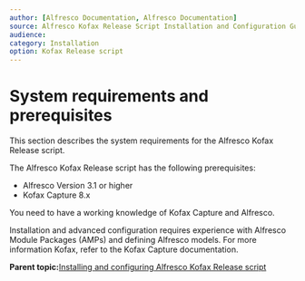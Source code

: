 ```yaml
---
author: [Alfresco Documentation, Alfresco Documentation]
source: Alfresco Kofax Release Script Installation and Configuration Guide \(Beta\)
audience: 
category: Installation
option: Kofax Release script
---
```


# System requirements and prerequisites

This section describes the system requirements for the Alfresco Kofax Release script.

The Alfresco Kofax Release script has the following prerequisites:

-   Alfresco Version 3.1 or higher
-   Kofax Capture 8.x

You need to have a working knowledge of Kofax Capture and Alfresco.

Installation and advanced configuration requires experience with Alfresco Module Packages \(AMPs\) and defining Alfresco models. For more information Kofax, refer to the Kofax Capture documentation.

**Parent topic:**[Installing and configuring Alfresco Kofax Release script](../concepts/kofax-intro.md)

